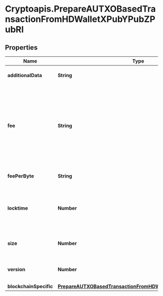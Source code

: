 # Cryptoapis.PrepareAUTXOBasedTransactionFromHDWalletXPubYPubZPubRI

## Properties

Name | Type | Description | Notes
------------ | ------------- | ------------- | -------------
**additionalData** | **String** | Representation of the additional data | [optional] 
**fee** | **String** | When isConfirmed is True - Defines the amount of the transaction fee When isConfirmed is False - For ETH-based blockchains this attribute represents the max fee value. | 
**feePerByte** | **String** | Defines the fee per byte value | [optional] 
**locktime** | **Number** | Represents the time at which a particular transaction can be added to the blockchain. | 
**size** | **Number** | Represents the total size of this transaction. | 
**version** | **Number** | Representation of the transaction&#39;s version | [optional] 
**blockchainSpecific** | [**PrepareAUTXOBasedTransactionFromHDWalletXPubYPubZPubRIBS**](PrepareAUTXOBasedTransactionFromHDWalletXPubYPubZPubRIBS.md) |  | 


